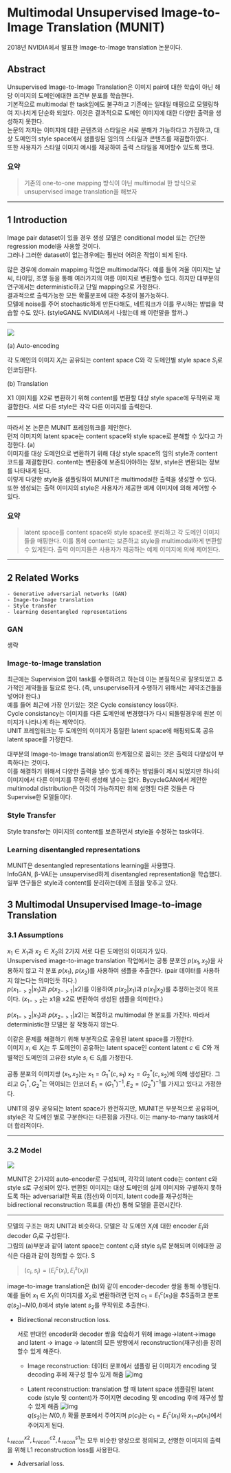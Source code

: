 # Multimodal Unsupervised Image-to-Image Translation (MUNIT)  

2018년 NVIDIA에서 발표한 Image-to-Image translation 논문이다.  

## Abstract  

Unsupervised Image-to-Image Translation은 이미지 pair에 대한 학습이 아닌 해당 이미지의 도메인에대한 조건부 분포를 학습한다.  
기본적으로 multimodal 한 task임에도 불구하고 기존에는 일대일 매핑으로 모델링하여 지나치게 단순화 되었다. 이것은 결과적으로 도메인 이미지에 대한 다양한 출력을 생성하지 못한다.  
논문의 저자는 이미지에 대한 콘텐츠와 스타일은 서로 분해가 가능하다고 가정하고, 대상 도메인의 style space에서 샘플링된 임의의 스타일과 콘텐츠를 재결합하였다.  
또한 사용자가 스타일 이미지 예시를 제공하여 출력 스타일을 제어할수 있도록 했다.  

### 요약  
> 기존의 one-to-one mapping 방식이 아닌 multimodal 한 방식으로 unsupervised image translation을 해보자

---
## 1 Introduction

Image pair dataset이 있을 경우 생성 모델은 conditional model 또는 간단한 regression model을 사용할 것이다.  
그러나 그러한 dataset이 없는경우에는 훨씬더 어려운 작업이 되게 된다.  

많은 경우에 domain mappimg 작업은 multimodal하다. 예를 들어 겨울 이미지는 날씨, 타이밍, 조명 등을 통해 여러가지의 여름 이미지로 변환할수 있다. 하지만 대부분의 연구에서는 deterministic하고 단일 mapping으로 가정한다.  
결과적으로 출력가능한 모든 확률분포에 대한 추정이 불가능하다.  
모델에 noise를 주어 stochastic하게 만든다해도, 네트워크가 이를 무시하는 방법을 학습할 수도 있다. (styleGAN도 NVIDIA에서 나왔는데 왜 이런말을 할까..)  
  
---  
<img src='Asset/39.png'>  

(a) Auto-encoding

각 도메인의 이미지 $X_i$는 공유되는 content space C와 각 도메인별 style space $S_i$로 인코딩된다.  

(b) Translation  

X1 이미지를 X2로 변환하기 위해 content를 변환할 대상 style space에 무작위로 재결합한다. 서로 다른 style은 각각 다른 이미지를 출력한다.  

---
따라서 본 논문은 MUNIT 프레임워크를 제안한다.  
먼저 이미지의 latent space는 content space와 style space로 분해할 수 있다고 가정한다. (a)  
이미지를 대상 도메인으로 변환하기 위해 대상 style space의 임의 style과 content 코드를 재결합한다. content는 변환중에 보존되어야하는 정보, style은 변환되는 정보를 나타내게 된다.  
이렇게 다양한 style을 샘플링하여 MUNIT은 multimodal한 출력을 생성할 수 있다.  
또한 생성되는 출력 이미지의 style은 사용자가 제공한 예제 이미지에 의해 제어할 수 있다.  

### 요약
> latent space를 content space와 style space로 분리하고 각 도메인 이미지들을 매핑한다. 이를 통해 content는 보존하고 style을 multimodal하게 변환할 수 있게된다. 츨력 이미지들은 사용자가 제공하는 예제 이미지에 의해 제어된다.  

---
## 2 Related Works  

    - Generative adversarial networks (GAN)
    - Image-to-Image translation
    - Style transfer
    - learning desentangled representations

### GAN
생략  

### Image-to-Image translation  
최근에는 Supervision 없이 task를 수행하려고 하는데 이는 본질적으로 잘못되었고 추가적인 제약들을 필요로 한다. (즉, unsupervise하게 수행하기 위해서는 제약조건들을 넣어야 한다.)  
예를 들어 최근에 가장 인기있는 것은 Cycle consistency loss이다.  
Cycle consistancy는 이미지를 다른 도메인에 변경했다가 다시 되돌릴경우에 원본 이미지가 나타나게 하는 제약이다.  
UNIT 프레임워크는 두 도메인의 이미지가 동일한 latent space에 매핑되도록 공유 latent space를 가정한다.  

대부분의 Image-to-Image translation의 한계점으로 꼽히는 것은 출력의 다양성이 부족하다는 것이다.  
이를 해결하기 위해서 다양한 출력을 낼수 있게 해주는 방법들이 제시 되었지만 하나의 이미지에서 다른 이미지를 무한히 생성해 낼수는 없다.
BycycleGAN에서 제안한 multimodal distribution은 이것이 가능하지만 위에 설명된 다른 것들은 다 Supervise한 모델들이다. 

### Style Transfer  
Style transfer는 이미지의 content를 보존하면서 style을 수정하는 task이다.  

### Learning disentangled representations  
MUNIT은 desentangled representations learning을 사용했다.  
InfoGAN, β-VAE는 unsupervised하게 disentangled representation을 학습했다.  
일부 연구들은 style과 content를 분리하는데에 초점을 맞추고 있다.  

## 3 Multimodal Unsupervised Image-to-image Translation

### 3.1 Assumptions  

$x_1 \in X_1$과 $x_2 \in X_2$의 2가지 서로 다른 도메인의 이미지가 있다.  
Unsupervised image-to-image translation 작업에서는 공통 분포인 $p(x_1, x_2)$을 사용하지 않고 각 분포 $p(x_1)$, $p(x_2)$를 사용하여 샘플을 추출한다. (pair 데이터를 사용하지 않는다는 의미인듯 하다.)  
$p(x_{1->2}|x_1)$과 $p(x_{2->1}|x2)$를 이용하여 $p(x_2|x_1)$과 $p(x_1|x_2)$를 추정하는것이 목표이다. ($x_{1->2}$는 x1을 x2로 변환하여 생성된 샘플을 의미한다.)  

$p(x_{1->2}|x_1)$과 $p(x_{2->1}|x2)$는 복잡하고 multimodal 한 분포를 가진다. 따라서 deterministic한 모델은 잘 작동하지 않는다.  

이같은 문제를 해결하기 위해 부분적으로 공유된 latent space를 가정한다.  
이미지 $x_i \in X_i$는 두 도메인이 공유하는 latent space인 content latent $c \in C$와 개별적인 도메인의 고유한 style $s_i \in S_i$를 가정한다.  

공통 분포의 이미지쌍 $(x_1, x_2)$는 $x_1 = G_1^*(c,s_1)$ $x_2 = G_2^*(c,s_2)$에 의해 생성된다. 그리고 $G_1^*, G_2^*$는 역이되는 인코더 $E_1=(G_1^*)^{-1}, E_2=(G_2^*)^{-1}$를 가지고 있다고 가정한다.  

UNIT의 경우 공유되는 latent space가 완전하지만, MUNIT은 부분적으로 공유하며, style은 각 도메인 별로 구분한다는 다른점을 가진다. 이는 many-to-many task에서 더 합리적이다.  

---
### 3.2 Model  

<img src='Asset/40.png'>  


MUNIT은 2가지의 auto-encoder로 구성되며, 각각의 latent code는 content c와 style s로 구성되어 있다. 변환된 이미지는 대상 도메인의 실제 이미지와 구별하지 못하도록 하는 adversarial한 목표 (점선)와 이미지, latent code를 재구성하는 bidirectional reconstruction 목표를 (파선) 통해 모델을 훈련시킨다.  

---
모델의 구조는 마치 UNIT과 비슷하다. 모델은 각 도메인 $X_i$에 대한 encoder $E_i$와 decoder $G_i$로 구성된다.  
그림의 (a)부분과 같이 latent space는 content $c_i$와 style $s_i$로 분해되며 이에대한 공식은 다음과 같이 정의할 수 있다.  S
> $(c_i, s_i) = (E_i^c(x_i),E_i^s(x_i))$  

image-to-image translation은 (b)와 같이 encoder-decoder 쌍을 통해 수행된다.  
예를 들어 $x_1 \in X_1$의 이미지를 $X_2$로 변환하려면 먼저 $c_1=E_1^c(x_1)$을 추S출하고 분포 $q(s_2)$~$N(0,I)$에서 style latent $s_2$를 무작위로 추출한다.  

- Bidirectional reconstruction loss.

    서로 반대인 encoder와 decoder 쌍을 학습하기 위해 image->latent->image and latent -> image -> latent의 모든 방향에서 reconstruction(재구성)을 장려할수 있게 해준다.  

    - Image reconstruction: 데이터 분포에서 샘플링 된 이미지가 encoding 및 decoding 후에 재구성 할수 있게 해줌
    ![img](./Asset/41.png)

    - Latent reconstruction: translation 할 때 latent space 샘플링된 latent code (style 및 content)가 주어지면 decoding 및 encoding 후에 재구성 할수 있게 해줌
    ![img](./Asset/42.png)  
    $q(s_2)$는 $N(0, I)$ 확률 분포에서 주어지며 $p(c_1)$는 $c_1=E_1^c(x_1)$와 $x_1$~$p(x_1)$에서 주어지게 된다.  

$L_{recon}^{x2}, L_{recon}^{c2}, L_{recon}^{s1}$는 모두 비슷한 양상으로 정의되고, 선명한 이미지의 출력을 위해 L1 reconstruction loss를 사용한다.  

- Adversarial loss.  
